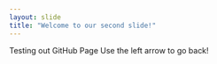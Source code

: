 ```yaml
---
layout: slide
title: "Welcome to our second slide!"
---
```

Testing out GitHub Page
Use the left arrow to go back!

